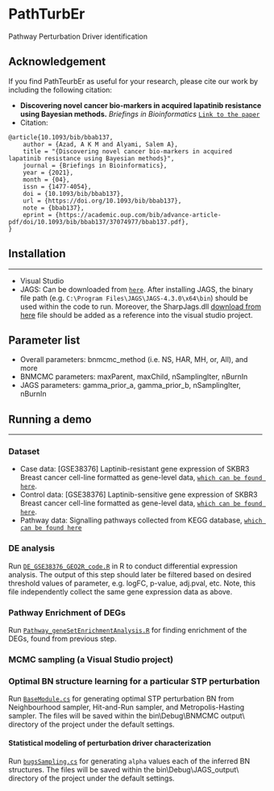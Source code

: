 # PathTurbEr
Pathway Perturbation Driver identification 

## Acknowledgement
If you find PathTeurbEr as useful for your research, please cite our work by including the following citation:
- <b>Discovering novel cancer bio-markers in acquired lapatinib resistance using Bayesian methods.</b> <i>Briefings in Bioinformatics</i> [```Link to the paper```](https://doi.org/10.1093/bib/bbab137)
- Citation:
```
@article{10.1093/bib/bbab137,
    author = {Azad, A K M and Alyami, Salem A},
    title = "{Discovering novel cancer bio-markers in acquired lapatinib resistance using Bayesian methods}",
    journal = {Briefings in Bioinformatics},
    year = {2021},
    month = {04},
    issn = {1477-4054},
    doi = {10.1093/bib/bbab137},
    url = {https://doi.org/10.1093/bib/bbab137},
    note = {bbab137},
    eprint = {https://academic.oup.com/bib/advance-article-pdf/doi/10.1093/bib/bbab137/37074977/bbab137.pdf},
}
```


## Installation
----
- Visual Studio 
- JAGS: Can be downloaded from [```here```](https://sourceforge.net/projects/mcmc-jags). After installing JAGS, the binary file path (e.g. ```C:\Program Files\JAGS\JAGS-4.3.0\x64\bin```) should be used within the code to run. Moreover, the SharpJags.dll [download from here](https://github.com/thrandre/SharpJags/releases) file should be added as a reference into the visual studio project.

## Parameter list
- Overall parameters: bnmcmc_method (i.e. NS, HAR, MH, or, All), and more
- BNMCMC parameters: maxParent, maxChild, nSamplingIter, nBurnIn
- JAGS parameters: gamma_prior_a, gamma_prior_b, nSamplingIter, nBurnIn

## Running a demo
----
### Dataset
- Case data: [GSE38376] Laptinib-resistant gene expression of SKBR3 Breast cancer cell-line formatted as gene-level data, [```which can be found here```](https://github.com/Akmazad/PathTurbEr/blob/master/data/R_GE_data_GSE38376.csv).
- Control data: [GSE38376] Laptinib-sensitive gene expression of SKBR3 Breast cancer cell-line formatted as gene-level data, [```which can be found here```](https://github.com/Akmazad/PathTurbEr/blob/master/data/nR_GE_data_GSE38376.csv).
- Pathway data: Signalling pathways collected from KEGG database, [```which can be found here```](https://github.com/Akmazad/PathTurbEr/blob/master/data/KEGG_45_SIGNALING.csv)

### DE analysis
Run [```DE_GSE38376_GEO2R_code.R```](https://github.com/Akmazad/PathTurbEr/blob/master/DE_GSE38376_GEO2R_code.R) in R to conduct differential expression analysis. The output of this step should later be filtered based on desired threshold values of parameter, e.g. logFC,  p-value, adj.pval, etc. Note, this file independently collect the same gene expression data as above. 

### Pathway Enrichment of DEGs
Run [```Pathway_geneSetEnrichmentAnalysis.R```](https://github.com/Akmazad/PathTurbEr/blob/master/Pathway_geneSetEnrichmentAnalysis.R) for finding enrichment of the DEGs, found from previous step.

### MCMC sampling (a Visual Studio project)
### Optimal BN structure learning for a particular STP perturbation
Run [```BaseModule.cs```](https://github.com/Akmazad/PathTurbEr/blob/master/MCMC%20sampling/BaseModule.cs) for generating optimal STP perturbation BN from Neighbourhood sampler, Hit-and-Run sampler, and Metropolis-Hasting sampler. The files will be saved within the bin\Debug\BNMCMC output\ directory of the project under the default settings.

#### Statistical modeling of perturbation driver characterization
Run [```bugsSampling.cs```](https://github.com/Akmazad/PathTurbEr/blob/master/MCMC%20sampling/JAGS/bugsSampling.cs) for generating ```alpha``` values each of the inferred BN structures. The files will be saved within the bin\Debug\JAGS_output\ directory of the project under the default settings.


